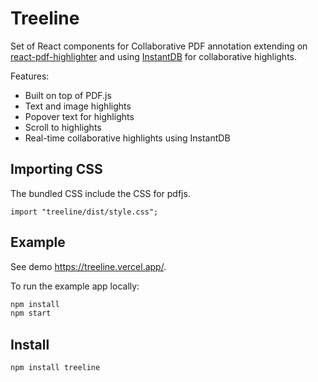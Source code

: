 # Treeline

Set of React components for Collaborative PDF annotation extending on [react-pdf-highlighter](https://github.com/agentcooper/react-pdf-highlighter) and using [InstantDB](https://github.com/instantdb) for collaborative highlights.


Features:

- Built on top of PDF.js
- Text and image highlights
- Popover text for highlights
- Scroll to highlights
- Real-time collaborative highlights using InstantDB

## Importing CSS

The bundled CSS include the CSS for pdfjs.

```tsx
import "treeline/dist/style.css";
```

## Example

See demo https://treeline.vercel.app/.

To run the example app locally:

```bash
npm install
npm start
```

## Install

```bash
npm install treeline
```